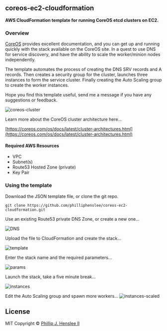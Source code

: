 ## coreos-ec2-cloudformation
**AWS CloudFormation template for running CoreOS etcd clusters on EC2.**
 
### Overview
[CoreOS](https://coreos.com) provides excellent documentation, and you can get up and running quickly with the stack available on the CoreOS site. In a quest to use DNS for service discovery, and have the ability to scale the worker/minion nodes independently.


The template automates the process of creating the DNS SRV records and A records. Then creates a security group for the cluster, launches three instances to form the service cluster. Finally creating the Auto Scaling group to create the worker instances.

Hope you find this template useful, send me a message if you have any suggestions or feedback.


![coreos-cluster](http://ph2.us/github/coreos-ec2-cloudformation/aws-etcd2-cluster-prod.png)

Learn more about the CoreOS cluster architecture here...

[https://coreos.com/os/docs/latest/cluster-architectures.html](https://coreos.com/os/docs/latest/cluster-architectures.html)


#### Required AWS Resources

* VPC
* Subnet(s)
* Route53 Hosted Zone (private)
* Key Pair

### Using the template
Download the JSON template file, or clone the git repo. 

```shell
git clone https://github.com/philliphenslee/coreos-ec2-cloudformation.git
```



Use an existing Route53 private DNS Zone, or create a new one...

![DNS](http://ph2.us/github/coreos-ec2-cloudformation/aws-dns-zone.png)




Upload the file to CloudFormation and create the stack...

![template](http://ph2.us/github/coreos-ec2-cloudformation/aws-cf-designer.png)




Enter the stack name and the required parameters...

![params](http://ph2.us/github/coreos-ec2-cloudformation/aws-cf-parameters.png)




Launch the stack, take a five minute break...

![instances](http://ph2.us/github/coreos-ec2-cloudformation/aws-instances.png)



Edit the Auto Scaling group and spawn more workers...
![instances-scaled](http://ph2.us/github/coreos-ec2-cloudformation/aws-instances-scaled.png)


## License
MIT Copyright © [Phillip J. Henslee II](https://github.com/philliphenslee/coreos-ec2-cloudformation/blob/master/LICENSE)








